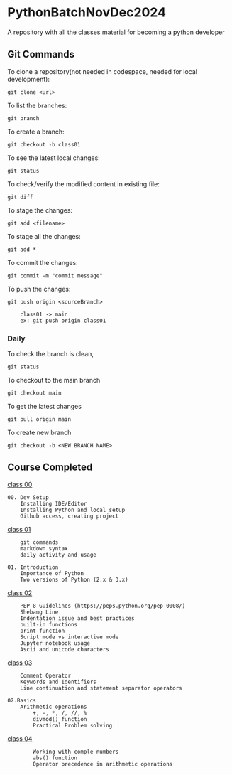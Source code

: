 # PythonBatchNovDec2024
A repository with all the classes material for becoming a python developer


## Git Commands

To clone a repository(not needed in codespace, needed for local development):

    git clone <url>

To list the branches:

    git branch

To create a branch:

    git checkout -b class01

To see the latest local changes:

    git status

To  check/verify the modified content in existing file:

    git diff 

To stage the changes:

    git add <filename>

To stage all the changes:

    git add *

To commit the changes:

    git commit -m "commit message"

To push the changes:

    git push origin <sourceBranch>

        class01 -> main
        ex: git push origin class01

### Daily

To check the branch is clean,

    git status

To checkout to the main branch

    git checkout main

To get the latest changes

    git pull origin main

To create new branch

    git checkout -b <NEW BRANCH NAME>

## Course Completed

[class 00](link)

    00. Dev Setup
        Installing IDE/Editor
        Installing Python and local setup
        Github access, creating project

[class 01](link)

        git commands
        markdown syntax
        daily activity and usage

    01. Introduction
        Importance of Python
        Two versions of Python (2.x & 3.x)

[class 02](link)

        PEP 8 Guidelines (https://peps.python.org/pep-0008/)
        Shebang Line
        Indentation issue and best practices
        built-in functions
        print function
        Script mode vs interactive mode
        Jupyter notebook usage
        Ascii and unicode characters

[class 03](link)

        Comment Operator
        Keywords and Identifiers
        Line continuation and statement separator operators

    02.Basics
        Arithmetic operations
            +, -, *, /, //, %
            divmod() function
            Practical Problem solving

[class 04](link)

            Working with comple numbers
            abs() function
            Operator precedence in arithmetic operations